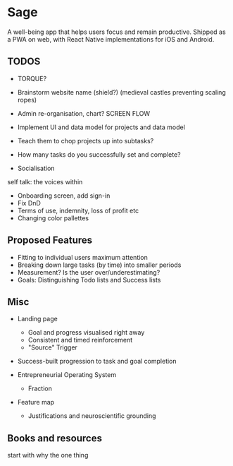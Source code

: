 # Sage

A well-being app that helps users focus and remain productive. Shipped as a PWA on web, with React Native implementations for iOS and Android.

## TODOS

- TORQUE?
- Brainstorm website name (shield?) (medieval castles preventing scaling ropes)
- Admin re-organisation, chart? SCREEN FLOW
- Implement UI and data model for projects and data model

- Teach them to chop projects up into subtasks?
- How many tasks do you successfully set and complete?

- Socialisation

self talk: the voices within

- Onboarding screen, add sign-in
- Fix DnD
- Terms of use, indemnity, loss of profit etc
- Changing color pallettes

## Proposed Features

- Fitting to individual users maximum attention
- Breaking down large tasks (by time) into smaller periods
- Measurement? Is the user over/underestimating?
- Goals: Distinguishing Todo lists and Success lists

## Misc

- Landing page

  - Goal and progress visualised right away
  - Consistent and timed reinforcement
  - "Source" Trigger

- Success-built progression to task and goal completion

- Entrepreneurial Operating System

  - Fraction

- Feature map
  - Justifications and neuroscientific grounding

## Books and resources

start with why
the one thing
